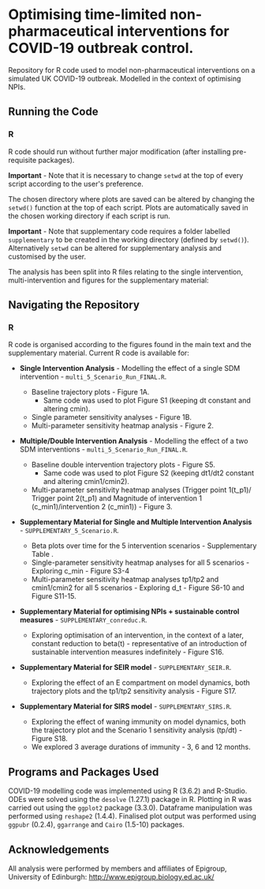 # Optimising time-limited non-pharmaceutical interventions for COVID-19 outbreak control.

Repository for R code used to model non-pharmaceutical interventions on a simulated UK COVID-19 outbreak. Modelled in the context of optimising NPIs.

## Running the Code
### R 
R code should run without further major modification (after installing pre-requisite packages). 

**Important** - Note that it is necessary to change `setwd` at the top of every script according to the user's preference.

The chosen directory where plots are saved can be altered by changing the `setwd()` function at the top of each script. Plots are automatically saved in the chosen working directory if each script is run.

**Important** - Note that supplementary code requires a folder labelled `supplementary` to be created in the working directory (defined by `setwd()`). Alternatively `setwd` can be altered for supplementary analysis and customised by the user. 

The analysis has been split into R files relating to the single intervention, multi-intervention and figures for the supplementary material:

## Navigating the Repository 
### R
R code is organised according to the figures found in the main text and the supplementary material. Current R code is available for:

* **Single Intervention Analysis** - Modelling the effect of a single SDM intervention - `multi_5_Scenario_Run_FINAL.R`.
	* Baseline trajectory plots - Figure 1A.
		* Same code was used to plot Figure S1 (keeping dt constant and altering cmin). 
	* Single parameter sensitivity analyses - Figure 1B.
 	* Multi-parameter sensitivity heatmap analysis - Figure 2. 
 
* **Multiple/Double Intervention Analysis** - Modelling the effect of a two SDM interventions - `multi_5_Scenario_Run_FINAL.R`.
	* Baseline double intervention trajectory plots - Figure S5.
		* Same code was used to plot Figure S2 (keeping dt1/dt2 constant and altering cmin1/cmin2). 
	* Multi-parameter sensitivity heatmap analyses (Trigger point 1(t_p1)/ Trigger point 2(t_p1) and Magnitude of intervention 1 (c_min1)/intervention 2 (c_min1)) - Figure 3. 
 
* **Supplementary Material for Single and Multiple Intervention Analysis** - `SUPPLEMENTARY_5_Scenario.R`.
	* Beta plots over time for the 5 intervention scenarios - Supplementary Table .
	* Single-parameter sensitivity heatmap analyses for all 5 scenarios - Exploring c_min - Figure S3-4
	* Multi-parameter sensitivity heatmap analyses tp1/tp2 and cmin1/cmin2 for all 5 scenarios - Exploring d_t - Figure S6-10 and Figure S11-15.

* **Supplementary Material for optimising NPIs + sustainable control measures** - `SUPPLEMENTARY_conreduc.R`.
	* Exploring optimisation of an intervention, in the context of a later, constant reduction to beta(t) - representative of an introduction of sustainable intervention measures indefinitely - Figure S16.

* **Supplementary Material for SEIR model** - `SUPPLEMENTARY_SEIR.R`.
	* Exploring the effect of an E compartment on model dynamics, both trajectory plots and the tp1/tp2 sensitivity analysis - Figure S17. 

* **Supplementary Material for SIRS model** - `SUPPLEMENTARY_SIRS.R`.
	* Exploring the effect of waning immunity on model dynamics, both the trajectory plot and the Scenario 1 sensitivity analysis (tp/dt) - Figure S18.  
	* We explored 3 average durations of immunity - 3, 6 and 12 months. 

## Programs and Packages Used
COVID-19 modelling code was implemented using R (3.6.2) and R-Studio. ODEs were solved using the `desolve` (1.27.1) package in R. Plotting in R was carried out using the `ggplot2` package (3.3.0). Dataframe manipulation was performed using `reshape2` (1.4.4). Finalised plot output was performed using `ggpubr` (0.2.4), `ggarrange` and `Cairo` (1.5-10) packages. 

## Acknowledgements 
All analysis were performed by members and affiliates of Epigroup, University of Edinburgh: 
http://www.epigroup.biology.ed.ac.uk/
